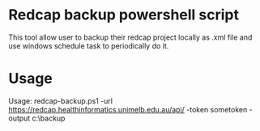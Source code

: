 # Redcap backup powershell script
This tool allow user to backup their redcap project locally as .xml file and use windows schedule task to periodically do it.

# Usage
Usage: redcap-backup.ps1 -url https://redcap.healthinformatics.unimelb.edu.au/api/ -token sometoken -output c:\backup
